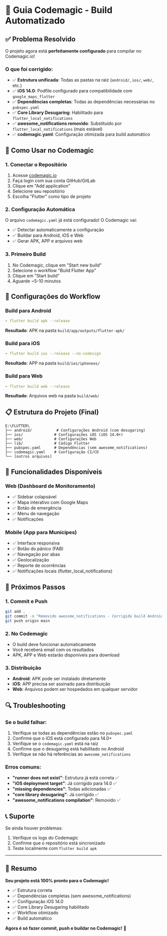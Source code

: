# 🚀 Guia Codemagic - Build Automatizado

## ✅ **Problema Resolvido**

O projeto agora está **perfeitamente configurado** para compilar no Codemagic.io!

### **O que foi corrigido:**
- ✅ **Estrutura unificada**: Todas as pastas na raiz (`android/`, `ios/`, `web/`, etc.)
- ✅ **iOS 14.0**: Podfile configurado para compatibilidade com `google_maps_flutter`
- ✅ **Dependências completas**: Todas as dependências necessárias no `pubspec.yaml`
- ✅ **Core Library Desugaring**: Habilitado para `flutter_local_notifications`
- ✅ **awesome_notifications removido**: Substituído por `flutter_local_notifications` (mais estável)
- ✅ **codemagic.yaml**: Configuração otimizada para build automático

## 📱 **Como Usar no Codemagic**

### **1. Conectar o Repositório**
1. Acesse [codemagic.io](https://codemagic.io)
2. Faça login com sua conta GitHub/GitLab
3. Clique em "Add application"
4. Selecione seu repositório
5. Escolha "Flutter" como tipo de projeto

### **2. Configuração Automática**
O arquivo `codemagic.yaml` já está configurado! O Codemagic vai:
- ✅ Detectar automaticamente a configuração
- ✅ Buildar para Android, iOS e Web
- ✅ Gerar APK, APP e arquivos web

### **3. Primeiro Build**
1. No Codemagic, clique em "Start new build"
2. Selecione o workflow "Build Flutter App"
3. Clique em "Start build"
4. Aguarde ~5-10 minutos

## 🔧 **Configurações do Workflow**

### **Build para Android**
```yaml
- flutter build apk --release
```
**Resultado**: APK na pasta `build/app/outputs/flutter-apk/`

### **Build para iOS**
```yaml
- flutter build ios --release --no-codesign
```
**Resultado**: APP na pasta `build/ios/iphoneos/`

### **Build para Web**
```yaml
- flutter build web --release
```
**Resultado**: Arquivos web na pasta `build/web/`

## 📋 **Estrutura do Projeto (Final)**

```
E:\FLUTTER\
├── android/           # Configurações Android (com desugaring)
├── ios/              # Configurações iOS (iOS 14.0+)
├── web/              # Configurações Web
├── lib/              # Código Flutter
├── pubspec.yaml      # Dependências (sem awesome_notifications)
├── codemagic.yaml    # Configuração CI/CD
└── [outros arquivos]
```

## 🎯 **Funcionalidades Disponíveis**

### **Web (Dashboard de Monitoramento)**
- ✅ Sidebar colapsável
- ✅ Mapa interativo com Google Maps
- ✅ Botão de emergência
- ✅ Menu de navegação
- ✅ Notificações

### **Mobile (App para Munícipes)**
- ✅ Interface responsiva
- ✅ Botão do pânico (FAB)
- ✅ Navegação por abas
- ✅ Geolocalização
- ✅ Reporte de ocorrências
- ✅ Notificações locais (flutter_local_notifications)

## 🚀 **Próximos Passos**

### **1. Commit e Push**
```bash
git add .
git commit -m "Removido awesome_notifications - Corrigido build Android"
git push origin main
```

### **2. No Codemagic**
- O build deve funcionar automaticamente
- Você receberá email com os resultados
- APK, APP e Web estarão disponíveis para download

### **3. Distribuição**
- **Android**: APK pode ser instalado diretamente
- **iOS**: APP precisa ser assinado para distribuição
- **Web**: Arquivos podem ser hospedados em qualquer servidor

## 🔍 **Troubleshooting**

### **Se o build falhar:**
1. Verifique se todas as dependências estão no `pubspec.yaml`
2. Confirme que o iOS está configurado para 14.0+
3. Verifique se o `codemagic.yaml` está na raiz
4. Confirme que o desugaring está habilitado no Android
5. Verifique se não há referências ao `awesome_notifications`

### **Erros comuns:**
- **"runner does not exist"**: Estrutura já está correta ✅
- **"iOS deployment target"**: Já corrigido para 14.0 ✅
- **"missing dependencies"**: Todas adicionadas ✅
- **"core library desugaring"**: Já corrigido ✅
- **"awesome_notifications compilation"**: Removido ✅

## 📞 **Suporte**

Se ainda houver problemas:
1. Verifique os logs do Codemagic
2. Confirme que o repositório está sincronizado
3. Teste localmente com `flutter build apk`

---

## 🎉 **Resumo**

**Seu projeto está 100% pronto para o Codemagic!**

- ✅ Estrutura correta
- ✅ Dependências completas (sem awesome_notifications)
- ✅ Configuração iOS 14.0
- ✅ Core Library Desugaring habilitado
- ✅ Workflow otimizado
- ✅ Build automático

**Agora é só fazer commit, push e buildar no Codemagic!** 🚀
